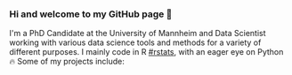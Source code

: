 ### Hi and welcome to my GitHub page 👋

I'm a PhD Candidate at the University of Mannheim and Data Scientist working with various data science tools and methods for a variety of different purposes. I mainly code in R [#rstats](https://twitter.com/hashtag/rstats?src=hashtag_click), with an eager eye on Python :fire: Some of my projects include:  

<!--
**Lion-Be/Lion-Be** is a ✨ _special_ ✨ repository because its `README.md` (this file) appears on your GitHub profile.

Here are some ideas to get you started:

- 🔭 I’m currently working on ...
- 🌱 I’m currently learning ...
- 👯 I’m looking to collaborate on ...
- 🤔 I’m looking for help with ...
- 💬 Ask me about ...
- 📫 How to reach me: ...
- 😄 Pronouns: ...
- ⚡ Fun fact: ...
-->
